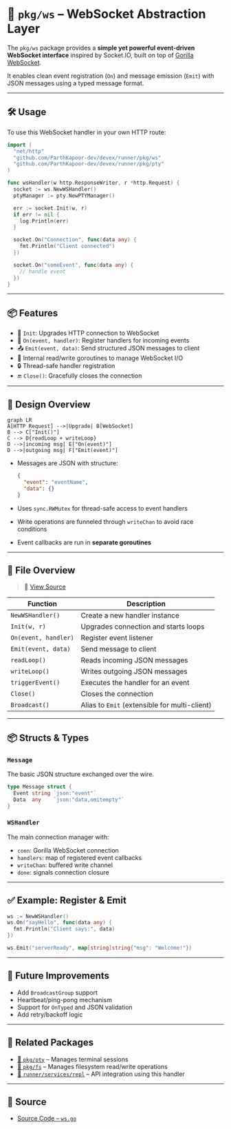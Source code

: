 # 📡 `pkg/ws` – WebSocket Abstraction Layer

The `pkg/ws` package provides a **simple yet powerful event-driven WebSocket interface** inspired by Socket.IO, built on top of [Gorilla WebSocket](https://pkg.go.dev/github.com/gorilla/websocket).

It enables clean event registration (`On`) and message emission (`Emit`) with JSON messages using a typed message format.

---

## 🛠 Usage

To use this WebSocket handler in your own HTTP route:

```go
import (
  "net/http"
  "github.com/ParthKapoor-dev/devex/runner/pkg/ws"
  "github.com/ParthKapoor-dev/devex/runner/pkg/pty"
)

func wsHandler(w http.ResponseWriter, r *http.Request) {
  socket := ws.NewWSHandler()
  ptyManager := pty.NewPTYManager()

  err := socket.Init(w, r)
  if err != nil {
    log.Println(err)
  }

  socket.On("Connection", func(data any) {
    fmt.Println("Client connected")
  })

  socket.On("someEvent", func(data any) {
    // handle event
  })
}
````

---

## 📦 Features

* 🔌 `Init`: Upgrades HTTP connection to WebSocket
* 🧠 `On(event, handler)`: Register handlers for incoming events
* 📤 `Emit(event, data)`: Send structured JSON messages to client
* 🔁 Internal read/write goroutines to manage WebSocket I/O
* 🔒 Thread-safe handler registration
* 🔚 `Close()`: Gracefully closes the connection

---

## 🧱 Design Overview

```mermaid
graph LR
A[HTTP Request] -->|Upgrade| B[WebSocket]
B --> C["Init()"]
C --> D{readLoop + writeLoop}
D -->|incoming msg| E["On(event)"]
D -->|outgoing msg| F["Emit(event)"]
```

* Messages are JSON with structure:

  ```json
  {
    "event": "eventName",
    "data": {}
  }
  ```

* Uses `sync.RWMutex` for thread-safe access to event handlers

* Write operations are funneled through `writeChan` to avoid race conditions

* Event callbacks are run in **separate goroutines**

---

## 📄 File Overview

> 📁 [View Source](https://github.com/ParthKapoor-dev/devex/blob/main/runner/pkg/ws/ws.go)

| Function             | Description                                   |
| -------------------- | --------------------------------------------- |
| `NewWSHandler()`     | Create a new handler instance                 |
| `Init(w, r)`         | Upgrades connection and starts loops          |
| `On(event, handler)` | Register event listener                       |
| `Emit(event, data)`  | Send message to client                        |
| `readLoop()`         | Reads incoming JSON messages                  |
| `writeLoop()`        | Writes outgoing JSON messages                 |
| `triggerEvent()`     | Executes the handler for an event             |
| `Close()`            | Closes the connection                         |
| `Broadcast()`        | Alias to `Emit` (extensible for multi-client) |

---

## 📦 Structs & Types

### `Message`

The basic JSON structure exchanged over the wire.

```go
type Message struct {
  Event string `json:"event"`
  Data  any    `json:"data,omitempty"`
}
```

### `WSHandler`

The main connection manager with:

* `conn`: Gorilla WebSocket connection
* `handlers`: map of registered event callbacks
* `writeChan`: buffered write channel
* `done`: signals connection closure

---

## ✅ Example: Register & Emit

```go
ws := NewWSHandler()
ws.On("sayHello", func(data any) {
  fmt.Println("Client says:", data)
})

ws.Emit("serverReady", map[string]string{"msg": "Welcome!"})
```

---

## 🚧 Future Improvements

* Add `BroadcastGroup` support
* Heartbeat/ping-pong mechanism
* Support for `OnTyped` and JSON validation
* Add retry/backoff logic

---

## 🧭 Related Packages

* [📂 `pkg/pty`](../pty) – Manages terminal sessions
* [📂 `pkg/fs`](../fs) – Manages filesystem read/write operations
* [📂 `runner/services/repl`](../../services/repl) – API integration using this handler

---

## 🔗 Source

* [Source Code – `ws.go`](https://github.com/ParthKapoor-dev/devex/blob/main/runner/pkg/ws/ws.go)
